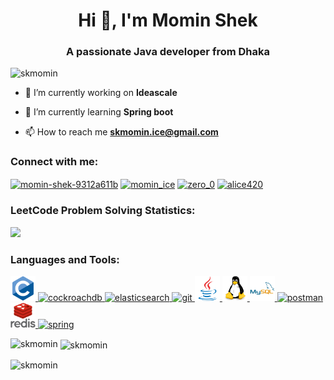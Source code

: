 <h1 align="center">Hi 👋, I'm Momin Shek</h1>
<h3 align="center">A passionate Java developer from Dhaka</h3>

<p align="left"> <img src="https://komarev.com/ghpvc/?username=skmomin&label=Profile%20views&color=0e75b6&style=flat" alt="skmomin" /> </p>

- 🔭 I’m currently working on **Ideascale**

- 🌱 I’m currently learning **Spring boot**

- 📫 How to reach me **skmomin.ice@gmail.com**

<h3 align="left">Connect with me:</h3>
<p align="left">
<a href="https://linkedin.com/in/momin-shek-9312a611b" target="blank"><img align="center" src="https://raw.githubusercontent.com/rahuldkjain/github-profile-readme-generator/master/src/images/icons/Social/linked-in-alt.svg" alt="momin-shek-9312a611b" height="30" width="40" /></a>
<a href="https://www.hackerrank.com/momin_ice" target="blank"><img align="center" src="https://raw.githubusercontent.com/rahuldkjain/github-profile-readme-generator/master/src/images/icons/Social/hackerrank.svg" alt="momin_ice" height="30" width="40" /></a>
<a href="https://codeforces.com/profile/zero_0" target="blank"><img align="center" src="https://raw.githubusercontent.com/rahuldkjain/github-profile-readme-generator/master/src/images/icons/Social/codeforces.svg" alt="zero_0" height="30" width="40" /></a>
<a href="https://www.leetcode.com/alice420" target="blank"><img align="center" src="https://raw.githubusercontent.com/rahuldkjain/github-profile-readme-generator/master/src/images/icons/Social/leet-code.svg" alt="alice420" height="30" width="40" /></a>
</p>

<h3 align="left">LeetCode Problem Solving Statistics:</h3>
<p float="left">
<img height="273em" src="https://leetcard.jacoblin.cool/alice420?theme=light&font=Karma&ext=contest" />
</p>

<h3 align="left">Languages and Tools:</h3>
<p align="left"> <a href="https://www.cprogramming.com/" target="_blank" rel="noreferrer"> <img src="https://raw.githubusercontent.com/devicons/devicon/master/icons/c/c-original.svg" alt="c" width="40" height="40"/> </a> <a href="https://www.cockroachlabs.com/product/cockroachdb/" target="_blank" rel="noreferrer"> <img src="https://cdn.worldvectorlogo.com/logos/cockroachdb.svg" alt="cockroachdb" width="40" height="40"/> </a> <a href="https://www.elastic.co" target="_blank" rel="noreferrer"> <img src="https://www.vectorlogo.zone/logos/elastic/elastic-icon.svg" alt="elasticsearch" width="40" height="40"/> </a> <a href="https://git-scm.com/" target="_blank" rel="noreferrer"> <img src="https://www.vectorlogo.zone/logos/git-scm/git-scm-icon.svg" alt="git" width="40" height="40"/> </a> <a href="https://www.java.com" target="_blank" rel="noreferrer"> <img src="https://raw.githubusercontent.com/devicons/devicon/master/icons/java/java-original.svg" alt="java" width="40" height="40"/> </a> <a href="https://www.linux.org/" target="_blank" rel="noreferrer"> <img src="https://raw.githubusercontent.com/devicons/devicon/master/icons/linux/linux-original.svg" alt="linux" width="40" height="40"/> </a> <a href="https://www.mysql.com/" target="_blank" rel="noreferrer"> <img src="https://raw.githubusercontent.com/devicons/devicon/master/icons/mysql/mysql-original-wordmark.svg" alt="mysql" width="40" height="40"/> </a> <a href="https://postman.com" target="_blank" rel="noreferrer"> <img src="https://www.vectorlogo.zone/logos/getpostman/getpostman-icon.svg" alt="postman" width="40" height="40"/> </a> <a href="https://redis.io" target="_blank" rel="noreferrer"> <img src="https://raw.githubusercontent.com/devicons/devicon/master/icons/redis/redis-original-wordmark.svg" alt="redis" width="40" height="40"/> </a> <a href="https://spring.io/" target="_blank" rel="noreferrer"> <img src="https://www.vectorlogo.zone/logos/springio/springio-icon.svg" alt="spring" width="40" height="40"/> </a> </p>

<p><img align="left" src="https://github-readme-stats.vercel.app/api/top-langs?username=skmomin&show_icons=true&locale=en&layout=compact" alt="skmomin" /></p>

<p>&nbsp;<img align="center" src="https://github-readme-stats.vercel.app/api?username=skmomin&show_icons=true&locale=en" alt="skmomin" /></p>

<p><img align="center" src="https://github-readme-streak-stats.herokuapp.com/?user=skmomin&" alt="skmomin" /></p>

